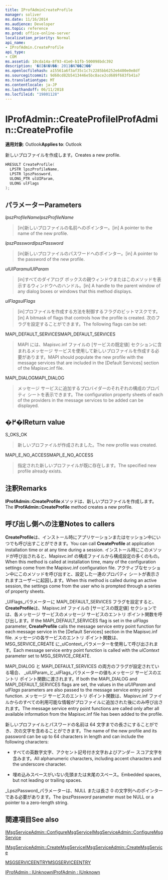 ```yaml
---
title: IProfAdminCreateProfile
manager: soliver
ms.date: 11/16/2014
ms.audience: Developer
ms.topic: reference
ms.prod: office-online-server
localization_priority: Normal
api_name:
- IProfAdmin.CreateProfile
api_type:
- COM
ms.assetid: 10cda14a-8f93-41e0-b1fb-500098bdc392
description: '�ŏI�X�V��: 2011�N7��23��'
ms.openlocfilehash: a15561a6f3af35c1c7c2285bb6252e6400e0e8df
ms.sourcegitcommit: 9d60cd82b5413446e5bc8ace2cd689f683fb41a7
ms.translationtype: MT
ms.contentlocale: ja-JP
ms.lasthandoff: 06/11/2018
ms.locfileid: "19801128"
---
```

# <a name="iprofadmincreateprofile"></a><span data-ttu-id="5ce94-103">IProfAdmin::CreateProfile</span><span class="sxs-lookup"><span data-stu-id="5ce94-103">IProfAdmin::CreateProfile</span></span>

  
  
<span data-ttu-id="5ce94-104">**適用対象**: Outlook</span><span class="sxs-lookup"><span data-stu-id="5ce94-104">**Applies to**: Outlook</span></span> 
  
<span data-ttu-id="5ce94-105">新しいプロファイルを作成します。</span><span class="sxs-lookup"><span data-stu-id="5ce94-105">Creates a new profile.</span></span>
  
```cpp
HRESULT CreateProfile(
  LPSTR lpszProfileName,
  LPSTR lpszPassword,
  ULONG_PTR ulUIParam,
  ULONG ulFlags
);
```

## <a name="parameters"></a><span data-ttu-id="5ce94-106">パラメーター</span><span class="sxs-lookup"><span data-stu-id="5ce94-106">Parameters</span></span>

 <span data-ttu-id="5ce94-107">_lpszProfileName_</span><span class="sxs-lookup"><span data-stu-id="5ce94-107">_lpszProfileName_</span></span>
  
> <span data-ttu-id="5ce94-108">[in]新しいプロファイルの名前へのポインター。</span><span class="sxs-lookup"><span data-stu-id="5ce94-108">[in] A pointer to the name of the new profile.</span></span>
    
 <span data-ttu-id="5ce94-109">_lpszPassword_</span><span class="sxs-lookup"><span data-stu-id="5ce94-109">_lpszPassword_</span></span>
  
> <span data-ttu-id="5ce94-110">[in]新しいプロファイルのパスワードへのポインター。</span><span class="sxs-lookup"><span data-stu-id="5ce94-110">[in] A pointer to the password of the new profile.</span></span> 
    
 <span data-ttu-id="5ce94-111">_ulUIParam_</span><span class="sxs-lookup"><span data-stu-id="5ce94-111">_ulUIParam_</span></span>
  
> <span data-ttu-id="5ce94-112">[in]すべてのダイアログ ボックスの親ウィンドウまたはこのメソッドを表示するウィンドウへのハンドル。</span><span class="sxs-lookup"><span data-stu-id="5ce94-112">[in] A handle to the parent window of any dialog boxes or windows that this method displays.</span></span>
    
 <span data-ttu-id="5ce94-113">_ulFlags_</span><span class="sxs-lookup"><span data-stu-id="5ce94-113">_ulFlags_</span></span>
  
> <span data-ttu-id="5ce94-114">[in]プロファイルを作成する方法を制御するフラグのビットマスクです。</span><span class="sxs-lookup"><span data-stu-id="5ce94-114">[in] A bitmask of flags that controls how the profile is created.</span></span> <span data-ttu-id="5ce94-115">次のフラグを設定することができます。</span><span class="sxs-lookup"><span data-stu-id="5ce94-115">The following flags can be set:</span></span>
    
<span data-ttu-id="5ce94-116">MAPI_DEFAULT_SERVICES</span><span class="sxs-lookup"><span data-stu-id="5ce94-116">MAPI_DEFAULT_SERVICES</span></span> 
  
> <span data-ttu-id="5ce94-117">MAPI には、Mapisvc.inf ファイルの [サービスの既定値] セクションに含まれるメッセージ サービスを使用して新しいプロファイルを作成する必要があります。</span><span class="sxs-lookup"><span data-stu-id="5ce94-117">MAPI should populate the new profile with the message services that are included in the [Default Services] section of the Mapisvc.inf file.</span></span>
    
<span data-ttu-id="5ce94-118">MAPI_DIALOG</span><span class="sxs-lookup"><span data-stu-id="5ce94-118">MAPI_DIALOG</span></span> 
  
> <span data-ttu-id="5ce94-119">メッセージ サービスに追加するプロバイダーのそれぞれの構成のプロパティ シートを表示できます。</span><span class="sxs-lookup"><span data-stu-id="5ce94-119">The configuration property sheets of each of the providers in the message services to be added can be displayed.</span></span> 
    
## <a name="return-value"></a><span data-ttu-id="5ce94-120">�߂�l</span><span class="sxs-lookup"><span data-stu-id="5ce94-120">Return value</span></span>

<span data-ttu-id="5ce94-121">S_OK</span><span class="sxs-lookup"><span data-stu-id="5ce94-121">S_OK</span></span> 
  
> <span data-ttu-id="5ce94-122">新しいプロファイルが作成されました。</span><span class="sxs-lookup"><span data-stu-id="5ce94-122">The new profile was created.</span></span>
    
<span data-ttu-id="5ce94-123">MAPI_E_NO_ACCESS</span><span class="sxs-lookup"><span data-stu-id="5ce94-123">MAPI_E_NO_ACCESS</span></span> 
  
> <span data-ttu-id="5ce94-124">指定された新しいプロファイルが既に存在します。</span><span class="sxs-lookup"><span data-stu-id="5ce94-124">The specified new profile already exists.</span></span>
    
## <a name="remarks"></a><span data-ttu-id="5ce94-125">注釈</span><span class="sxs-lookup"><span data-stu-id="5ce94-125">Remarks</span></span>

<span data-ttu-id="5ce94-126">**IProfAdmin::CreateProfile**メソッドは、新しいプロファイルを作成します。</span><span class="sxs-lookup"><span data-stu-id="5ce94-126">The **IProfAdmin::CreateProfile** method creates a new profile.</span></span> 
  
## <a name="notes-to-callers"></a><span data-ttu-id="5ce94-127">呼び出し側への注意</span><span class="sxs-lookup"><span data-stu-id="5ce94-127">Notes to callers</span></span>

<span data-ttu-id="5ce94-128">**CreateProfile**は、インストール時にアプリケーションまたはセッション中にいつでも呼び出すことができます。</span><span class="sxs-lookup"><span data-stu-id="5ce94-128">You can call **CreateProfile** at application installation time or at any time during a session.</span></span> <span data-ttu-id="5ce94-129">インストール時にこのメソッドが呼び出されると、Mapisvc.inf の構成ファイルから構成設定の多くのもの。</span><span class="sxs-lookup"><span data-stu-id="5ce94-129">When this method is called at installation time, many of the configuration settings come from the Mapisvc.inf configuration file.</span></span> <span data-ttu-id="5ce94-130">アクティブなセッション中にこのメソッドを呼び出すと、設定した一連のプロパティ シートが表示されますユーザーに起因します。</span><span class="sxs-lookup"><span data-stu-id="5ce94-130">When this method is called during an active session, the settings come from the user who is prompted through a series of property sheets.</span></span> 
  
<span data-ttu-id="5ce94-131">_UlFlags_パラメーターに MAPI_DEFAULT_SERVICES フラグを設定すると、 **CreateProfile**は、Mapisvc.inf ファイルの [サービスの既定値] セクションでは、各メッセージ サービスのメッセージ サービスのエントリ ポイント関数を呼び出します。</span><span class="sxs-lookup"><span data-stu-id="5ce94-131">If the MAPI_DEFAULT_SERVICES flag is set in the  _ulFlags_ parameter, **CreateProfile** calls the message service entry point function for each message service in the [Default Services] section in the Mapisvc.inf file.</span></span> <span data-ttu-id="5ce94-132">メッセージの各サービスのエントリ ポイント関数は、MSG_SERVICE_CREATE に_ulContext_パラメーターを使用して呼び出されます。</span><span class="sxs-lookup"><span data-stu-id="5ce94-132">Each message service entry point function is called with the  _ulContext_ parameter set to MSG_SERVICE_CREATE.</span></span> 
  
<span data-ttu-id="5ce94-133">MAPI_DIALOG と MAPI_DEFAULT_SERVICES の両方のフラグが設定されている場合、 _ulUIParam_と_ulFlags_パラメーターの値もメッセージ サービスのエントリ ポイント関数に渡されます。</span><span class="sxs-lookup"><span data-stu-id="5ce94-133">If both the MAPI_DIALOG and MAPI_DEFAULT_SERVICES flags are set, the values in the  _ulUIParam_ and  _ulFlags_ parameters are also passed to the message service entry point function.</span></span> <span data-ttu-id="5ce94-134">メッセージ サービスのエントリ ポイント関数は、Mapisvc.inf ファイルからのすべての利用可能な情報がプロファイルに追加された後にのみ呼び出されます。</span><span class="sxs-lookup"><span data-stu-id="5ce94-134">The message service entry point functions are called only after all available information from the Mapisvc.inf file has been added to the profile.</span></span> 
  
<span data-ttu-id="5ce94-135">新しいプロファイルとパスワードの名前は 64 文字までの長さにすることができ、次の文字を含めることができます。</span><span class="sxs-lookup"><span data-stu-id="5ce94-135">The name of the new profile and its password can be up to 64 characters in length and can include the following characters:</span></span>
  
- <span data-ttu-id="5ce94-136">すべての英数字文字、アクセント記号付き文字およびアンダー スコア文字を含みます。</span><span class="sxs-lookup"><span data-stu-id="5ce94-136">All alphanumeric characters, including accent characters and the underscore character.</span></span>
    
- <span data-ttu-id="5ce94-137">埋め込みスペースがいない先頭または末尾のスペース。</span><span class="sxs-lookup"><span data-stu-id="5ce94-137">Embedded spaces, but not leading or trailing spaces.</span></span>
    
<span data-ttu-id="5ce94-138">_LpszPassword_パラメーターは、NULL または長さ 0 の文字列へのポインターである必要があります。</span><span class="sxs-lookup"><span data-stu-id="5ce94-138">The  _lpszPassword_ parameter must be NULL or a pointer to a zero-length string.</span></span> 
  
## <a name="see-also"></a><span data-ttu-id="5ce94-139">関連項目</span><span class="sxs-lookup"><span data-stu-id="5ce94-139">See also</span></span>



[<span data-ttu-id="5ce94-140">IMsgServiceAdmin::ConfigureMsgService</span><span class="sxs-lookup"><span data-stu-id="5ce94-140">IMsgServiceAdmin::ConfigureMsgService</span></span>](imsgserviceadmin-configuremsgservice.md)
  
[<span data-ttu-id="5ce94-141">IMsgServiceAdmin::CreateMsgService</span><span class="sxs-lookup"><span data-stu-id="5ce94-141">IMsgServiceAdmin::CreateMsgService</span></span>](imsgserviceadmin-createmsgservice.md)
  
[<span data-ttu-id="5ce94-142">MSGSERVICEENTRY</span><span class="sxs-lookup"><span data-stu-id="5ce94-142">MSGSERVICEENTRY</span></span>](msgserviceentry.md)
  
[<span data-ttu-id="5ce94-143">IProfAdmin : IUnknown</span><span class="sxs-lookup"><span data-stu-id="5ce94-143">IProfAdmin : IUnknown</span></span>](iprofadminiunknown.md)

